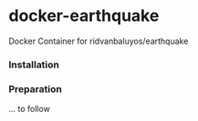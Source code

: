 # docker-earthquake
Docker Container for ridvanbaluyos/earthquake

### Installation


### Preparation

... to follow
